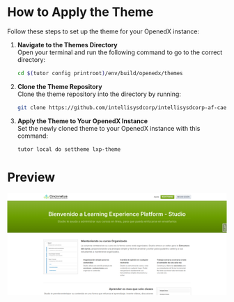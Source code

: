 # How to Apply the Theme

Follow these steps to set up the theme for your OpenedX instance:

1. **Navigate to the Themes Directory**  
   Open your terminal and run the following command to go to the correct directory:
   ```bash
   cd $(tutor config printroot)/env/build/openedx/themes
   ```

2. **Clone the Theme Repository**  
   Clone the theme repository into the directory by running:
   ```bash
   git clone https://github.com/intellisysdcorp/intellisysdcorp-af-caerus-lxp-themecincinnatus.git lxp-theme
   ```

3. **Apply the Theme to Your OpenedX Instance**  
   Set the newly cloned theme to your OpenedX instance with this command:
   ```bash
   tutor local do settheme lxp-theme
   ```
# Preview
![alt text](lxp-theme-preview.png)
